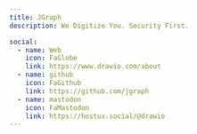 ```yaml
---
title: JGraph
description: We Digitize You. Security First.

social:
  - name: Web
    icon: FaGlobe
    link: https://www.drawio.com/about
  - name: github
    icon: FaGithub
    link: https://github.com/jgraph
  - name: mastodon
    icon: FaMastodon
    link: https://hostux.social/@drawio
---
```

